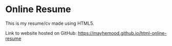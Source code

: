 # Online Resume
This is my resume/cv made using HTML5.

Link to website hosted on GitHub: https://mayhemood.github.io/html-online-resume
